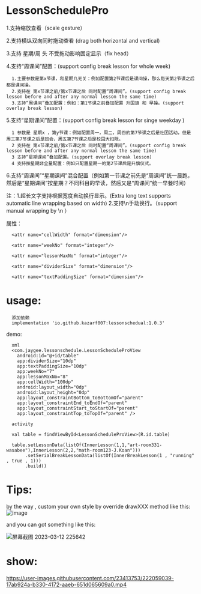 # LessonSchedulePro


1.支持缩放查看（scale gesture）

2.支持横纵双向同时拖动查看 (drag both horizontal and vertical)

3.支持 星期/周 头 不受拖动影响固定显示（fix head）

4.支持“周课间”配置：(support config break lesson for whole week)

      1.主要参数是第x节课，和星期几无关：例如配置第2节课后是课间操，那么每天第2节课之后都是课间操。
      2.支持在 第x节课之前/第x节课之后 同时配置“周课间”。(support config break lesson before and after any normal lesson the same time)
      3.支持“周课间”叠加配置：例如：第1节课之前叠加配置 升国旗 和 早操。(support overlay break lesson)

5.支持“星期课间”配置：(support config break lesson for singe weekday )

      1 参数是 星期x ，第y节课：例如配置周一，周二，周四的第7节课之后是社团活动，但是周三第7节课之后是班会，周五第7节课之后是校园大扫除。
      2 支持在 第x节课之前/第x节课之后 同时配置“周课间”。(support config break lesson before and after any normal lesson the same time)
      3 支持“星期课间”叠加配置。(support overlay break lesson)
      4 支持按星期非全量配置：例如只配置星期一的第2节课后是升旗仪式。

6.支持“周课间”“星期课间”混合配置（例如第一节课之前先是“周课间”统一晨跑，然后是“星期课间”按星期？不同科目的早读，然后又是“周课间”统一早餐时间）

注：1.超长文字支持根据宽度自动换行显示。(Extra long text supports automatic line wrapping based on width)
    2.支持\n手动换行。（support manual wrapping by \n ）
    
属性：


      <attr name="cellWidth" format="dimension"/> 

      <attr name="weekNo" format="integer"/>  

      <attr name="lessonMaxNo" format="integer"/>   

      <attr name="dividerSize" format="dimension"/> 

      <attr name="textPaddingSize" format="dimension"/>   
     
# usage:

      添加依赖
      implementation 'io.github.kazarf007:lessonschedual:1.0.3'

demo:

      xml
      <com.jaygee.lessonschedule.LessonScheduleProView
        android:id="@+id/table"
        app:dividerSize="10dp"
        app:textPaddingSize="10dp"
        app:weekNo="7"
        app:lessonMaxNo="8"
        app:cellWidth="100dp"
        android:layout_width="0dp"
        android:layout_height="0dp"
        app:layout_constraintBottom_toBottomOf="parent"
        app:layout_constraintEnd_toEndOf="parent"
        app:layout_constraintStart_toStartOf="parent"
        app:layout_constraintTop_toTopOf="parent" />

      activity
      
      val table = findViewById<LessonScheduleProView>(R.id.table)
      
      table.setLessonData(listOf(InnerLesson(1,1,"art-room331-wasabee"),InnerLesson(2,2,"math-room123-J.Koan")))
           .setSerialBreakLessonData(listOf(InnerBreakLesson(1 , "running" , true , 1)))
           .build()
        
# Tips:

by the way , custom your own style by override drawXXX method like this:
![image](https://user-images.githubusercontent.com/23413753/224552514-f7b52ba1-bc8d-43db-9efa-eb80f036865e.png)

and you can got something like this:

![屏幕截图 2023-03-12 225642](https://user-images.githubusercontent.com/23413753/224552868-660979e5-ff0e-4682-8c13-2b5c86d26de1.png)


# show:

https://user-images.githubusercontent.com/23413753/222059039-17ab924a-b330-4172-aaeb-651d065609a0.mp4

